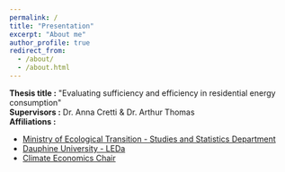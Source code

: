 ```yaml
---
permalink: /
title: "Presentation"
excerpt: "About me"
author_profile: true
redirect_from: 
  - /about/
  - /about.html
---
```


**Thesis title :** "Evaluating sufficiency and efficiency in residential energy consumption" \
**Supervisors :** Dr. Anna Cretti & Dr. Arthur Thomas \
**Affiliations :** 
* [Ministry of Ecological Transition - Studies and Statistics Department](https://www.statistiques.developpement-durable.gouv.fr/english-contents)
* [Dauphine University - LEDa](https://leda.dauphine.fr/)
* [Climate Economics Chair](https://www.chaireeconomieduclimat.org/en/)
  
